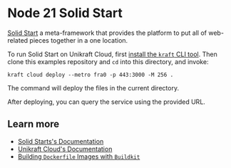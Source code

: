 # Node 21 Solid Start

[Solid Start](https://start.solidjs.com/) a meta-framework that provides the platform to put all of web-related pieces together in a one location.

To run Solid Start on Unikraft Cloud, first [install the `kraft` CLI tool](https://unikraft.org/docs/cli).
Then clone this examples repository and `cd` into this directory, and invoke:

```console
kraft cloud deploy --metro fra0 -p 443:3000 -M 256 .
```

The command will deploy the files in the current directory.

After deploying, you can query the service using the provided URL.

## Learn more

- [Solid Starts's Documentation](https://start.solidjs.com/getting-started/what-is-solidstart)
- [Unikraft Cloud's Documentation](https://unikraft.cloud/docs/)
- [Building `Dockerfile` Images with `Buildkit`](https://unikraft.org/guides/building-dockerfile-images-with-buildkit)
